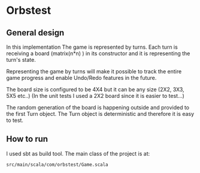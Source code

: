 # Orbstest

## General design
In this implementation The game is represented by turns. Each turn is receiving a board (matrix(n*n) ) in its constructor
and it is representing the turn's state.

Representing the game by turns will make it possible to track the entire game progress and enable Undo/Redo features in the future.

The board size is configured to be 4X4 but it can be any size (2X2, 3X3, 5X5 etc..)
(In the unit tests I used a 2X2 board since it is easier to test...)

The random generation of the board is happening outside and provided to the first Turn object. 
The Turn object is deterministic and therefore it is easy to test.

## How to run
I used sbt as build tool.
The main class of the project is at:
```
src/main/scala/com/orbstest/Game.scala
```
